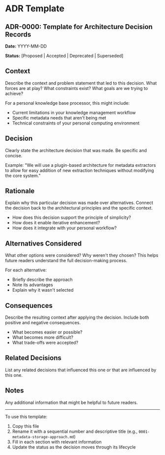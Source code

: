 # ADR Template

## ADR-0000: Template for Architecture Decision Records

**Date:** YYYY-MM-DD

**Status:** [Proposed | Accepted | Deprecated | Superseded]

## Context

Describe the context and problem statement that led to this decision. What forces are at play? What constraints exist? What goals are we trying to achieve?

For a personal knowledge base processor, this might include:
- Current limitations in your knowledge management workflow
- Specific metadata needs that aren't being met
- Technical constraints of your personal computing environment

## Decision

Clearly state the architecture decision that was made. Be specific and concise.

Example:
"We will use a plugin-based architecture for metadata extractors to allow for easy addition of new extraction techniques without modifying the core system."

## Rationale

Explain why this particular decision was made over alternatives. Connect the decision back to the architectural principles and the specific context.

- How does this decision support the principle of simplicity?
- How does it enable iterative enhancement?
- How does it integrate with your personal workflow?

## Alternatives Considered

What other options were considered? Why weren't they chosen? This helps future readers understand the full decision-making process.

For each alternative:
- Briefly describe the approach
- Note its advantages
- Explain why it wasn't selected

## Consequences

Describe the resulting context after applying the decision. Include both positive and negative consequences.

- What becomes easier or possible?
- What becomes more difficult?
- What trade-offs were accepted?

## Related Decisions

List any related decisions that influenced this one or that are influenced by this one.

## Notes

Any additional information that might be helpful to future readers.

---

To use this template:
1. Copy this file
2. Rename it with a sequential number and descriptive title (e.g., `0001-metadata-storage-approach.md`)
3. Fill in each section with relevant information
4. Update the status as the decision moves through its lifecycle
